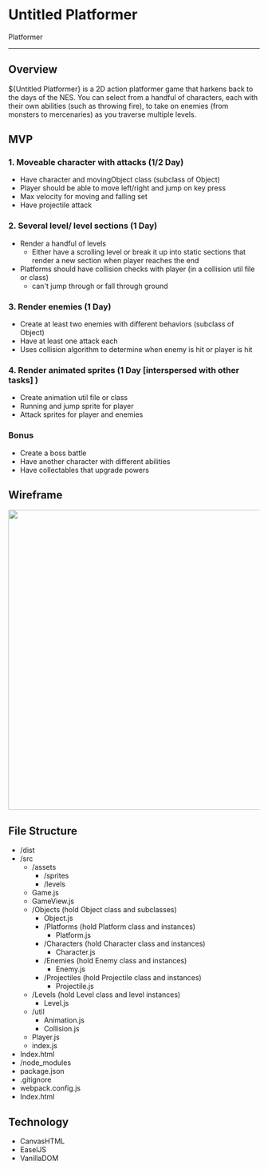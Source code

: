 # Untitled Platformer
Platformer

------

## Overview
${Untitled Platformer} is a 2D action platformer game that harkens back to the days of the NES. You can select from a handful of characters, each with their own abilities (such as throwing fire), to take on enemies (from monsters to mercenaries) as you traverse multiple levels.


## MVP
### 1. Moveable character with attacks (1/2 Day)
* Have character and movingObject class (subclass of Object)
* Player should be able to move left/right and jump on key press
* Max velocity for moving and falling set
* Have projectile attack


### 2. Several level/ level sections (1 Day)
* Render a handful of levels
    * Either have a scrolling level or break it up into static sections that render a new section when player reaches the end
* Platforms should have collision checks with player (in a collision util file or class)
    * can't jump through or fall through ground

### 3. Render enemies (1 Day)
* Create at least two enemies with different behaviors (subclass of Object)
* Have at least one attack each
* Uses collision algorithm to determine when enemy is hit or player is hit

### 4. Render animated sprites (1 Day [interspersed with other tasks] )
* Create animation util file or class
* Running and jump sprite for player
* Attack sprites for player and enemies

### Bonus
* Create a boss battle
* Have another character with different abilities
* Have collectables that upgrade powers


## Wireframe

<img src="https://github.com/sswoodruff89/JSProject/blob/master/wireframe.png" width="600" height="auto" align="center"/>

## File Structure
* /dist
* /src
  * /assets
      * /sprites
      * /levels
  * Game.js
  * GameView.js
  * /Objects (hold Object class and subclasses)
    * Object.js
    * /Platforms (hold Platform class and instances)
      * Platform.js
    * /Characters (hold Character class and instances)
      * Character.js
    * /Enemies (hold Enemy class and instances)
      * Enemy.js
    * /Projectiles (hold Projectile class and instances)
      * Projectile.js
  * /Levels (hold Level class and level instances)
    * Level.js
  * /util
    * Animation.js
    * Collision.js
  * Player.js
  * index.js
* Index.html
* /node_modules
* package.json
* .gitignore
* webpack.config.js
* Index.html


## Technology
* CanvasHTML
* EaselJS
* VanillaDOM
